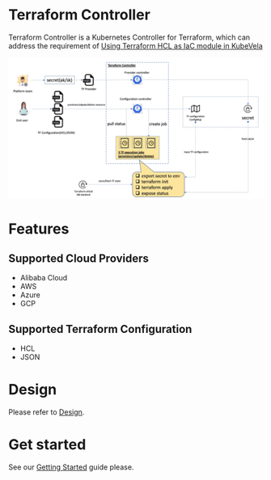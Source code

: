 # Terraform Controller

Terraform Controller is a Kubernetes Controller for Terraform, which can address the requirement of [Using Terraform HCL as IaC module in KubeVela](https://github.com/oam-dev/kubevela/issues/698)

![](docs/resources/architecture.jpg)

# Features

## Supported Cloud Providers

- Alibaba Cloud
- AWS
- Azure
- GCP

## Supported Terraform Configuration

- HCL
- JSON

# Design

Please refer to [Design](./DESIGN.md).

# Get started

See our [Getting Started](./getting-started.md) guide please.
